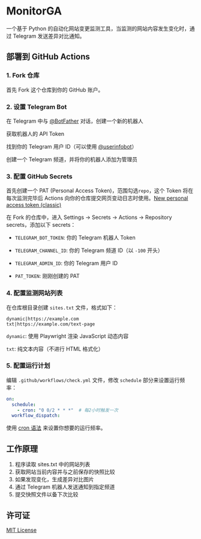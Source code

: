 # MonitorGA

一个基于 Python 的自动化网站变更监测工具，当监测的网站内容发生变化时，通过 Telegram 发送差异对比通知。

## 部署到 GitHub Actions

### 1. Fork 仓库

首先 Fork 这个仓库到你的 GitHub 账户。

### 2. 设置 Telegram Bot

在 Telegram 中与 [@BotFather](https://t.me/BotFather) 对话，创建一个新的机器人

获取机器人的 API Token

找到你的 Telegram 用户 ID（可以使用 [@userinfobot](https://t.me/userinfobot)）

创建一个 Telegram 频道，并将你的机器人添加为管理员

### 3. 配置 GitHub Secrets

首先创建一个 PAT (Personal Access Token)，范围勾选`repo`，这个 Token 将在每次监测完毕后 Actions 向你的仓库提交网页变动日志时使用。[New personal access token (classic)](https://github.com/settings/tokens/new)

在 Fork 的仓库中，进入 Settings → Secrets → Actions → Repository secrets，添加以下 secrets：

- `TELEGRAM_BOT_TOKEN`: 你的 Telegram 机器人 Token

- `TELEGRAM_CHANNEL_ID`: 你的 Telegram 频道 ID（以 `-100` 开头）

- `TELEGRAM_ADMIN_ID`: 你的 Telegram 用户 ID

- `PAT_TOKEN`: 刚刚创建的 PAT

### 4. 配置监测网站列表

在仓库根目录创建 `sites.txt` 文件，格式如下：

```text
dynamic|https://example.com
txt|https://example.com/text-page
```

`dynamic`: 使用 Playwright 渲染 JavaScript 动态内容

`txt`: 纯文本内容（不进行 HTML 格式化）

### 5. 配置运行计划

编辑 `.github/workflows/check.yml` 文件，修改 `schedule` 部分来设置运行频率：

```yaml
on:
  schedule:
    - cron: "0 0/2 * * *"  # 每2小时触发一次
  workflow_dispatch:
```

使用 [cron 语法](https://crontab.guru/) 来设置你想要的运行频率。

## 工作原理

1. 程序读取 sites.txt 中的网站列表
2. 获取网站当前内容并与之前保存的快照比较
3. 如果发现变化，生成差异对比图片
4. 通过 Telegram 机器人发送通知到指定频道
5. 提交快照文件以备下次比较

## 许可证

[MIT License](./LICENSE)